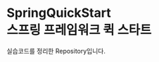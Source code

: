 SpringQuickStart<br>
스프링 프레임워크 퀵 스타트
================================================
실습코드를 정리한 Repository입니다.